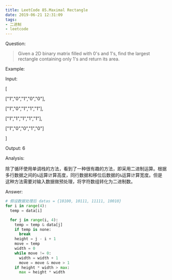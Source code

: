 ```yaml
---
title: LeetCode 85.Maximal Rectangle
date: 2019-06-21 12:31:09
tags: 
- 二进制
- leetcode
---
```


Question:

> Given a 2D binary matrix filled with 0's and 1's, find the largest rectangle containing only 1's and return its area.

<!--more-->

Example:

Input:

[

  ["1","0","1","0","0"],

  ["1","0","1","1","1"],

  ["1","1","1","1","1"],

  ["1","0","0","1","0"]

]

Output: 6

Analysis:

除了循环使用单调栈的方法，看到了一种很有趣的方法，即采用二进制运算。根据多行数据之间的`&`运算计算高度，同行数据和移位后数据的`&`运算计算宽度。但是这种方法需要对输入数据做预处理，将字符数组转化为二进制数。

Answer:

``` python
# 假设数据处理后 datas = {10100, 10111, 11111, 10010}
for i in range(4):
  temp = data[i]

  for j in range(i, 4):
    temp = temp & data[j]
    if temp is none:
      break
    height = j - i + 1
    move = temp
    width = 0
    while move != 0:
      width = width + 1
      move = move & move > 1
    if height * width > max:
      max = height * width
```
